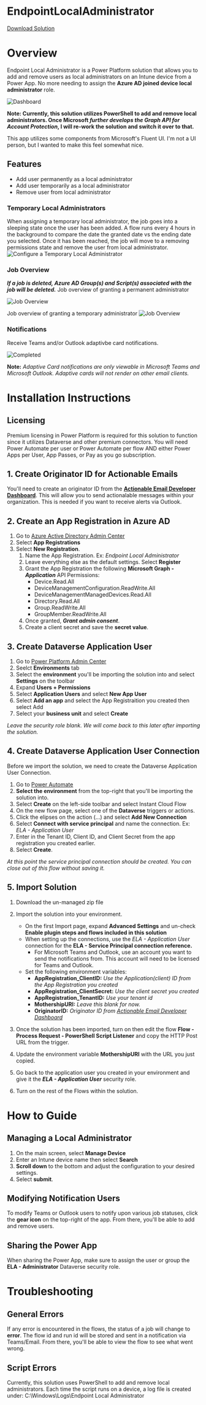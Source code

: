 # EndpointLocalAdministrator

[Download Solution](IntuneLocalAdministrator_1_4_8.zip)

# Overview
Endpoint Local Administrator is a Power Platform solution that allows you to add and remove users as local administrators on an Intune device from a Power App. No more needing to assign the **Azure AD joined device local administrator** role.

![Dashboard](/images/ELA_Dashboard_New.png)

**Note: Currently, this solution utilizes PowerShell to add and remove local administrators. Once Microsoft _further develops the Graph API for Account Protection_, I will re-work the solution and switch it over to that.**

This app utilizes some components from Microsoft's Fluent UI. I'm not a UI person, but I wanted to make this feel somewhat nice.

## Features
- Add user permanently as a local administrator
- Add user temporarily as a local administrator
- Remove user from local administrator

### Temporary Local Administrators
When assigning a temporary local administrator, the job goes into a sleeping state once the user has been added. A flow runs every 4 hours in the background to compare the date the granted date vs the ending date you selected. Once it has been reached, the job will move to a removing permissions state and remove the user from local administrator.
![Configure a Temporary Local Administrator](/images/ELA_Temporary_Configuration.png)

### Job Overview
***If a job is deleted, Azure AD Group(s) and Script(s) associated with the job will be deleted.***
Job overview of granting a permanent administrator

![Job Overview](/images/ELA_JobOverview.png)

Job overview of granting a temporary administrator
![Job Overview](/images/ELA_Temporary_JobOverview.png)

### Notifications
Receive Teams and/or Outlook adaptivbe card notifications.

![Completed](/images/ELA_Complete_Notification.png)

**Note:** *Adaptive Card notifications are only viewable in Microsoft Teams and Microsoft Outlook. Adaptive cards will not render on other email clients.*

# Installation Instructions
## Licensing
Premium licensing in Power Platform is required for this solution to function since it utilizes Dataverse and other premium connectors. You will need Power Automate per user or Power Automate per flow AND either Power Apps per User, App Passes, or Pay as you go subscription.

## 1. Create Originator ID for Actionable Emails
You'll need to create an originator ID from the **[Actionable Email Developer Dashboard](https://outlook.office.com/connectors/oam/publish)**. This will allow you to send actionalable messages within your organization. This is needed if you want to receive alerts via Outlook.

## 2. Create an App Registration in Azure AD
1. Go to [Azure Active Directory Admin Center](https://aad.portal.azure.com/)
2. Select **App Registrations**
3. Select **New Registration**. 
    1. Name the App Registration. Ex: *Endpoint Local Administrator*
    2. Leave everything else as the default settings. Select **Register**
    3. Grant the App Registration the following **Microsoft Graph - _Application_** API Permissions:
        - Device.Read.All
        - DeviceManagementConfiguration.ReadWrite.All
        - DeviceManagementManagedDevices.Read.All
        - Directory.Read.All
        - Group.ReadWrite.All
        - GroupMember.ReadWrite.All
    4. Once granted, **_Grant admin consent_**.
    5. Create a client secret and save the **secret value**.

## 3. Create Dataverse Application User
1. Go to [Power Platform Admin Center](https://admin.powerplatform.microsoft.com/home)
2. Seelct **Environments** tab
3. Select the **environment** you'll be importing the solution into and select **Settings** on the toolbar
4. Expand **Users + Permissions**
5. Select **Application Users** and select **New App User**
6. Select **Add an app** and select the App Registraition you created then select Add
7. Select your **business unit** and select **Create**

*Leave the security role blank. We will come back to this later after importing the solution.*

## 4. Create Dataverse Application User Connection
Before we import the solution, we need to create the Dataverse Application User Connection.
1. Go to [Power Automate](https://us.flow.microsoft.com/)
2. **Select the environment** from the top-right that you'll be importing the solution into.
3. Select **Create** on the left-side toolbar and select Instant Cloud Flow
4. On the new flow page, select one of the **Dataverse** triggers or actions.
5. Click the elipses on the action (...) and select **Add New Connection**
6. Select **Connect with service principal** and name the connection. Ex: *ELA - Application User*
7. Enter in the Tenant ID, Client ID, and Client Secret from the app registration you created earlier.
8. Select **Create**.

*At this point the service principal connection should be created. You can close out of this flow without saving it.*

## 5. Import Solution
1. Download the un-managed zip file
2. Import the solution into your environment.
    - On the first Import page, expand **Advanced Settings** and un-check **Enable plugin steps and flows included in this solution**
    - When setting up the connections, use the *ELA - Application User* connection for the **ELA - Service Principal connection reference.**
      - For Microsoft Teams and Outlook, use an account you want to send the notifications from. This account will need to be licensed for Teams and Outlook.
    - Set the following environment variables:
      - **AppRegistration_ClientID:** *Use the Application(client) ID from the App Registration you created*
      - **AppRegistration_ClientSecret:** *Use the client secret you created*
      - **AppRegistration_TenantID:** *Use your tenant id*
      - **MothershipURI:** *Leave this blank for now.*
      - **OriginatorID:** *Originator ID from [Actionable Email Developer Dashboard](https://outlook.office.com/connectors/oam/publish)*

 3. Once the solution has been imported, turn on then edit the flow **Flow - Process Request - PowerShell Script Listener** and copy the HTTP Post URL from the trigger.
 4. Update the environment variable **MothershipURI** with the URL you just copied.
 5. Go back to the application user you created in your environment and give it the ***ELA - Application User*** security role.
 6. Turn on the rest of the Flows within the solution.

# How to Guide

## Managing a Local Administrator
1. On the main screen, select **Manage Device**
2. Enter an Intune device name then select **Search**
3. **Scroll down** to the bottom and adjust the configuration to your desired settings.
4. Select **submit**.

## Modifying Notification Users
To modify Teams or Outlook users to notify upon various job statuses, click the **gear icon** on the top-right of the app. From there, you'll be able to add and remove users.

## Sharing the Power App
When sharing the Power App, make sure to assign the user or group the **ELA - Administrator** Dataverse security role.

# Troubleshooting
## General Errors
If any error is encountered in the flows, the status of a job will change to **error**. The flow id and run id will be stored and sent in a notification via Teams/Email. From there, you'll be able to view the flow to see what went wrong.

## Script Errors
Currently, this solution uses PowerShell to add and remove local administrators. Each time the script runs on a device, a log file is created under: C:\Windows\Logs\Endpoint Local Administrator
